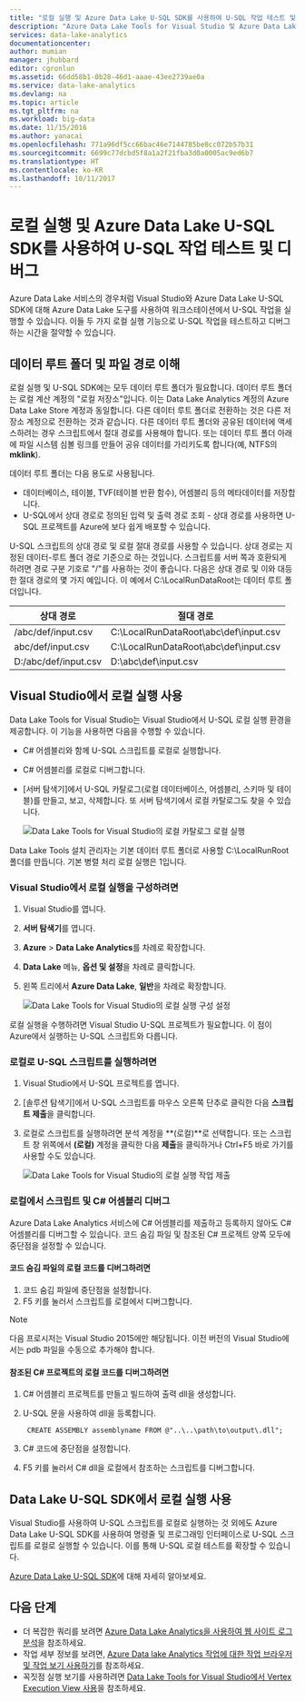 ```yaml
---
title: "로컬 실행 및 Azure Data Lake U-SQL SDK를 사용하여 U-SQL 작업 테스트 및 디버그 | Microsoft Docs"
description: "Azure Data Lake Tools for Visual Studio 및 Azure Data Lake U-SQL SDK를 사용하여 로컬 워크스테이션에서 U-SQL 작업을 테스트하고 디버그하는 방법에 대해 알아봅니다."
services: data-lake-analytics
documentationcenter: 
author: mumian
manager: jhubbard
editor: cgronlun
ms.assetid: 66dd58b1-0b28-46d1-aaae-43ee2739ae0a
ms.service: data-lake-analytics
ms.devlang: na
ms.topic: article
ms.tgt_pltfrm: na
ms.workload: big-data
ms.date: 11/15/2016
ms.author: yanacai
ms.openlocfilehash: 771a96df5cc66bac46e7144785be8cc072b57b31
ms.sourcegitcommit: 6699c77dcbd5f8a1a2f21fba3d0a0005ac9ed6b7
ms.translationtype: HT
ms.contentlocale: ko-KR
ms.lasthandoff: 10/11/2017
---
```

# <a name="test-and-debug-u-sql-jobs-by-using-local-run-and-the-azure-data-lake-u-sql-sdk"></a>로컬 실행 및 Azure Data Lake U-SQL SDK를 사용하여 U-SQL 작업 테스트 및 디버그

Azure Data Lake 서비스의 경우처럼 Visual Studio와 Azure Data Lake U-SQL SDK에 대해 Azure Data Lake 도구를 사용하여 워크스테이션에서 U-SQL 작업을 실행할 수 있습니다. 이들 두 가지 로컬 실행 기능으로 U-SQL 작업을 테스트하고 디버그하는 시간을 절약할 수 있습니다.

## <a name="understand-the-data-root-folder-and-the-file-path"></a>데이터 루트 폴더 및 파일 경로 이해

로컬 실행 및 U-SQL SDK에는 모두 데이터 루트 폴더가 필요합니다. 데이터 루트 폴더는 로컬 계산 계정의 "로컬 저장소"입니다. 이는 Data Lake Analytics 계정의 Azure Data Lake Store 계정과 동일합니다. 다른 데이터 루트 폴더로 전환하는 것은 다른 저장소 계정으로 전환하는 것과 같습니다. 다른 데이터 루트 폴더와 공유된 데이터에 액세스하려는 경우 스크립트에서 절대 경로를 사용해야 합니다. 또는 데이터 루트 폴더 아래에 파일 시스템 심볼 링크를 만들어 공유 데이터를 가리키도록 합니다(예, NTFS의 **mklink**).

데이터 루트 폴더는 다음 용도로 사용됩니다.

- 데이터베이스, 테이블, TVF(테이블 반환 함수), 어셈블리 등의 메타데이터를 저장합니다.
- U-SQL에서 상대 경로로 정의된 입력 및 출력 경로 조회 - 상대 경로를 사용하면 U-SQL 프로젝트를 Azure에 보다 쉽게 배포할 수 있습니다.

U-SQL 스크립트의 상대 경로 및 로컬 절대 경로를 사용할 수 있습니다. 상대 경로는 지정된 데이터-루트 폴더 경로 기준으로 하는 것입니다. 스크립트를 서버 쪽과 호환되게 하려면 경로 구분 기호로 "/"를 사용하는 것이 좋습니다. 다음은 상대 경로 및 이와 대등한 절대 경로의 몇 가지 예입니다. 이 예에서 C:\LocalRunDataRoot는 데이터 루트 폴더입니다.

|상대 경로|절대 경로|
|-------------|-------------|
|/abc/def/input.csv |C:\LocalRunDataRoot\abc\def\input.csv|
|abc/def/input.csv  |C:\LocalRunDataRoot\abc\def\input.csv|
|D:/abc/def/input.csv |D:\abc\def\input.csv|

## <a name="use-local-run-from-visual-studio"></a>Visual Studio에서 로컬 실행 사용

Data Lake Tools for Visual Studio는 Visual Studio에서 U-SQL 로컬 실행 환경을 제공합니다. 이 기능을 사용하면 다음을 수행할 수 있습니다.

- C# 어셈블리와 함께 U-SQL 스크립트를 로컬로 실행합니다.
- C# 어셈블리를 로컬로 디버그합니다.
- [서버 탐색기]에서 U-SQL 카탈로그(로컬 데이터베이스, 어셈블리, 스키마 및 테이블)를 만들고, 보고, 삭제합니다. 또 서버 탐색기에서 로컬 카탈로그도 찾을 수 있습니다.

    ![Data Lake Tools for Visual Studio의 로컬 카탈로그 로컬 실행](./media/data-lake-analytics-data-lake-tools-local-run/data-lake-tools-for-visual-studio-local-run-local-catalog.png)

Data Lake Tools 설치 관리자는 기본 데이터 루트 폴더로 사용할 C:\LocalRunRoot 폴더를 만듭니다. 기본 병렬 처리 로컬 실행은 1입니다.

### <a name="to-configure-local-run-in-visual-studio"></a>Visual Studio에서 로컬 실행을 구성하려면

1. Visual Studio를 엽니다.
2. **서버 탐색기**를 엽니다.
3. **Azure** > **Data Lake Analytics**를 차례로 확장합니다.
4. **Data Lake** 메뉴, **옵션 및 설정**을 차례로 클릭합니다.
5. 왼쪽 트리에서 **Azure Data Lake**, **일반**을 차례로 확장합니다.

    ![Data Lake Tools for Visual Studio의 로컬 실행 구성 설정](./media/data-lake-analytics-data-lake-tools-local-run/data-lake-tools-for-visual-studio-local-run-configure.png)

로컬 실행을 수행하려면 Visual Studio U-SQL 프로젝트가 필요합니다. 이 점이 Azure에서 실행하는 U-SQL 스크립트와 다릅니다.

### <a name="to-run-a-u-sql-script-locally"></a>로컬로 U-SQL 스크립트를 실행하려면
1. Visual Studio에서 U-SQL 프로젝트를 엽니다.   
2. [솔루션 탐색기]에서 U-SQL 스크립트를 마우스 오른쪽 단추로 클릭한 다음 **스크립트 제출**을 클릭합니다.
3. 로컬로 스크립트를 실행하려면 분석 계정을 **(로컬)**로 선택합니다.
또는 스크립트 창 위쪽에서 **(로컬)** 계정을 클릭한 다음 **제출**을 클릭하거나 Ctrl+F5 바로 가기를 사용할 수도 있습니다.

    ![Data Lake Tools for Visual Studio의 로컬 실행 작업 제출](./media/data-lake-analytics-data-lake-tools-local-run/data-lake-tools-for-visual-studio-local-run-submit-job.png)

### <a name="debug-scripts-and-c-assemblies-locally"></a>로컬에서 스크립트 및 C# 어셈블리 디버그

Azure Data Lake Analytics 서비스에 C# 어셈블리를 제출하고 등록하지 않아도 C# 어셈블리를 디버그할 수 있습니다. 코드 숨김 파일 및 참조된 C# 프로젝트 양쪽 모두에 중단점을 설정할 수 있습니다.

#### <a name="to-debug-local-code-in-code-behind-file"></a>코드 숨김 파일의 로컬 코드를 디버그하려면

1. 코드 숨김 파일에 중단점을 설정합니다.
2. F5 키를 눌러서 스크립트를 로컬에서 디버그합니다.

> [!NOTE]
   > 다음 프로시저는 Visual Studio 2015에만 해당됩니다. 이전 버전의 Visual Studio에서는 pdb 파일을 수동으로 추가해야 합니다.  
   >
   >

#### <a name="to-debug-local-code-in-a-referenced-c-project"></a>참조된 C# 프로젝트의 로컬 코드를 디버그하려면

1. C# 어셈블리 프로젝트를 만들고 빌드하여 출력 dll을 생성합니다.
2. U-SQL 문을 사용하여 dll을 등록합니다.

        CREATE ASSEMBLY assemblyname FROM @"..\..\path\to\output\.dll";
        
3. C# 코드에 중단점을 설정합니다.
4. F5 키를 눌러서 C# dll을 로컬에서 참조하는 스크립트를 디버그합니다.

## <a name="use-local-run-from-the-data-lake-u-sql-sdk"></a>Data Lake U-SQL SDK에서 로컬 실행 사용

Visual Studio를 사용하여 U-SQL 스크립트를 로컬로 실행하는 것 외에도 Azure Data Lake U-SQL SDK를 사용하여 명령줄 및 프로그래밍 인터페이스로 U-SQL 스크립트를 로컬로 실행할 수 있습니다. 이를 통해 U-SQL 로컬 테스트를 확장할 수 있습니다.

[Azure Data Lake U-SQL SDK](data-lake-analytics-u-sql-sdk.md)에 대해 자세히 알아보세요.


## <a name="next-steps"></a>다음 단계

* 더 복잡한 쿼리를 보려면 [Azure Data Lake Analytics을 사용하여 웹 사이트 로그 분석](data-lake-analytics-analyze-weblogs.md)을 참조하세요.
* 작업 세부 정보를 보려면, [Azure Data lake Analytics 작업에 대한 작업 브라우저 및 작업 보기 사용하기](data-lake-analytics-data-lake-tools-view-jobs.md)를 참조하세요.
* 꼭짓점 실행 보기를 사용하려면 [Data Lake Tools for Visual Studio에서 Vertex Execution View 사용](data-lake-analytics-data-lake-tools-use-vertex-execution-view.md)을 참조하세요.
